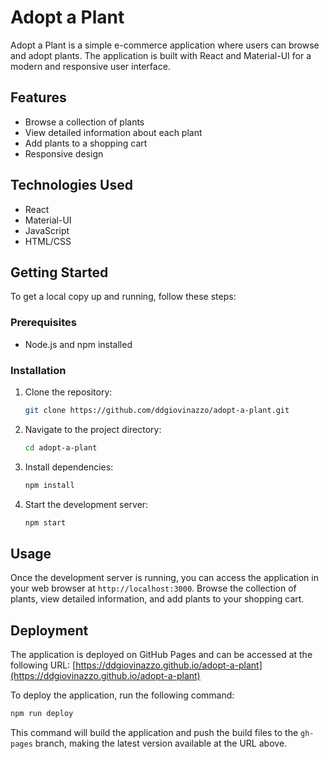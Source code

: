 # Adopt a Plant

Adopt a Plant is a simple e-commerce application where users can browse and adopt plants. The application is built with React and Material-UI for a modern and responsive user interface.

## Features

- Browse a collection of plants
- View detailed information about each plant
- Add plants to a shopping cart
- Responsive design

## Technologies Used

- React
- Material-UI
- JavaScript
- HTML/CSS

## Getting Started

To get a local copy up and running, follow these steps:

### Prerequisites

- Node.js and npm installed

### Installation

1. Clone the repository:
   ```sh
   git clone https://github.com/ddgiovinazzo/adopt-a-plant.git
   ```
2. Navigate to the project directory:
   ```sh
   cd adopt-a-plant
   ```
3. Install dependencies:
   ```sh
   npm install
   ```
4. Start the development server:
   ```sh
   npm start
   ```

## Usage

Once the development server is running, you can access the application in your web browser at `http://localhost:3000`. Browse the collection of plants, view detailed information, and add plants to your shopping cart.

## Deployment

The application is deployed on GitHub Pages and can be accessed at the following URL:
[https://ddgiovinazzo.github.io/adopt-a-plant](https://ddgiovinazzo.github.io/adopt-a-plant)

To deploy the application, run the following command:
```sh
npm run deploy
```

This command will build the application and push the build files to the `gh-pages` branch, making the latest version available at the URL above.
